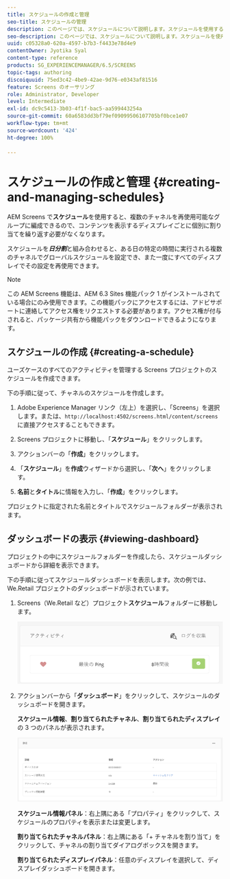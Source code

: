 ```yaml
---
title: スケジュールの作成と管理
seo-title: スケジュールの管理
description: このページでは、スケジュールについて説明します。スケジュールを使用すると、複数のチャネルを再使用可能なグループに編成できるので、コンテンツを表示するディスプレイごとに個別に割り当てを繰り返す必要がなくなります。
seo-description: このページでは、スケジュールについて説明します。スケジュールを使用すると、複数のチャネルを再使用可能なグループに編成できるので、コンテンツを表示するディスプレイごとに個別に割り当てを繰り返す必要がなくなります。
uuid: c05328a0-620a-4597-b7b3-f4433e78d4e9
contentOwner: Jyotika Syal
content-type: reference
products: SG_EXPERIENCEMANAGER/6.5/SCREENS
topic-tags: authoring
discoiquuid: 75ed3c42-4be9-42ae-9d76-e0343af81516
feature: Screens のオーサリング
role: Administrator, Developer
level: Intermediate
exl-id: dc9c5413-3b03-4f1f-bac5-aa599443254a
source-git-commit: 60a6583dd3bf79ef09099506107705bf0bce1e07
workflow-type: tm+mt
source-wordcount: '424'
ht-degree: 100%

---
```


# スケジュールの作成と管理 {#creating-and-managing-schedules}

AEM Screens で&#x200B;**スケジュール**&#x200B;を使用すると、複数のチャネルを再使用可能なグループに編成できるので、コンテンツを表示するディスプレイごとに個別に割り当てを繰り返す必要がなくなります。

スケジュールを&#x200B;***日分割***&#x200B;と組み合わせると、ある日の特定の時間に実行される複数のチャネルでグローバルスケジュールを設定でき、また一度にすべてのディスプレイでその設定を再使用できます。

>[!NOTE]
>
>この AEM Screens 機能は、AEM 6.3 Sites 機能パック 1 がインストールされている場合にのみ使用できます。この機能パックにアクセスするには、アドビサポートに連絡してアクセス権をリクエストする必要があります。アクセス権が付与されると、パッケージ共有から機能パックをダウンロードできるようになります。

## スケジュールの作成 {#creating-a-schedule}

ユーズケースのすべてのアクティビティを管理する Screens プロジェクトのスケジュールを作成できます。

下の手順に従って、チャネルのスケジュールを作成します。

1. Adobe Experience Manager リンク（左上）を選択し、「Screens」を選択します。または、`http://localhost:4502/screens.html/content/screens` に直接アクセスすることもできます。
1. Screens プロジェクトに移動し、「**スケジュール**」をクリックします。
1. アクションバーの「**作成**」をクリックします。
1. 「**スケジュール**」を&#x200B;**作成**&#x200B;ウィザードから選択し、「**次へ**」をクリックします。

1. **名前**&#x200B;と&#x200B;**タイトル**&#x200B;に情報を入力し、「**作成**」をクリックします。

プロジェクトに指定された名前とタイトルでスケジュールフォルダーが表示されます。


## ダッシュボードの表示 {#viewing-dashboard}

プロジェクトの中にスケジュールフォルダーを作成したら、スケジュールダッシュボードから詳細を表示できます。

下の手順に従ってスケジュールダッシュボードを表示します。次の例では、We.Retail プロジェクトのダッシュボードが示されています。

1. Screens（We.Retail など）プロジェクト&#x200B;**スケジュール**&#x200B;フォルダーに移動します。

   ![chlimage_1](assets/chlimage_1.png)

1. アクションバーから「**ダッシュボード**」をクリックして、スケジュールのダッシュボードを開きます。

   **スケジュール情報**、**割り当てられたチャネル**、**割り当てられたディスプレイ** の 3 つのパネルが表示されます。

   ![chlimage_1-1](assets/chlimage_1-1.png)

   **スケジュール情報パネル**：右上隅にある「プロパティ」をクリックして、スケジュールのプロパティを表示または変更します。

   **割り当てられたチャネルパネル**：右上隅にある「+ チャネルを割り当て」をクリックして、チャネルの割り当てダイアログボックスを開きます。

   **割り当てられたディスプレイパネル**：任意のディスプレイを選択して、ディスプレイダッシュボードを開きます。
